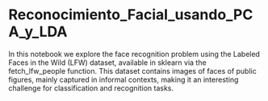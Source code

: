 # Reconocimiento_Facial_usando_PCA_y_LDA
In this notebook we explore the face recognition problem using the Labeled Faces in the Wild (LFW) dataset, available in sklearn via the fetch_lfw_people function. This dataset contains images of faces of public figures, mainly captured in informal contexts, making it an interesting challenge for classification and recognition tasks.
